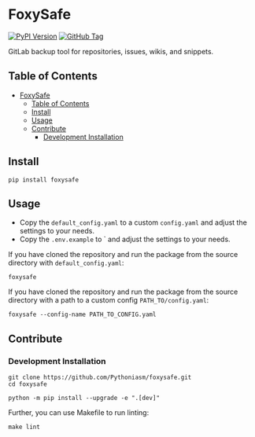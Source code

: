# FoxySafe

[![PyPI Version](https://img.shields.io/pypi/v/foxysafe?color=blue)](https://pypi.org/project/foxysafe)
[![GitHub Tag](https://img.shields.io/github/v/tag/Pythoniasm/foxysafe?label=GitHub&color=black)](https://github.com/Pythoniasm/foxysafe)

GitLab backup tool for repositories, issues, wikis, and snippets.

## Table of Contents
- [FoxySafe](#foxysafe)
  - [Table of Contents](#table-of-contents)
  - [Install](#install)
  - [Usage](#usage)
  - [Contribute](#contribute)
    - [Development Installation](#development-installation)

## Install

```console
pip install foxysafe
```

## Usage

- Copy the `default_config.yaml` to a custom `config.yaml` and adjust the settings to your needs.
- Copy the `.env.example` to ` and adjust the settings to your needs.

If you have cloned the repository and run the package from the source directory with `default_config.yaml`:
```console
foxysafe
```

If you have cloned the repository and run the package from the source directory with a path to a custom config `PATH_TO/config.yaml`:
```console
foxysafe --config-name PATH_TO_CONFIG.yaml
```

## Contribute

### Development Installation

```console
git clone https://github.com/Pythoniasm/foxysafe.git
cd foxysafe
```

```console
python -m pip install --upgrade -e ".[dev]"
```

Further, you can use Makefile to run linting:

```console
make lint
```
